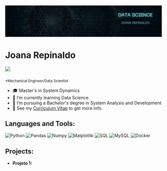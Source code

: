 <p align="center">
  <img src="logo.png" >
</p>

<h1> Joana Repinaldo</h1>
<a href="https://www.linkedin.com/in/joana-pereira-repinaldo-3368b7116" alt="linkedin" target="_blank">

<img src="https://img.shields.io/badge/LinkedIn-%230077B5.svg?&style=flat-square&logo=linkedin&logoColor=white">

</a>

<sub>*Mechanical Engineer/Data Scientist</sub>
- 🎓 Master's in System Dynamics
- 🌱 I’m currently learning Data Science
- 💼 I’m pursuing a Bachelor's degree in System Analysis and Development
- 👀 See my [Curriculum Vitae](https://joana-repinaldo.vercel.app/) to get more info.


## Languages and Tools:  


![Python](https://img.shields.io/badge/-Python-black?style=flat&logo=python)
![Pandas](https://img.shields.io/badge/-Pandas-150458?style=flat&logo=Pandas)
![Numpy](https://img.shields.io/badge/-Numpy-lightgray?style=flat&logo=Numpy&logoColor=white)
![Matplotlib](https://img.shields.io/badge/-Matplotlib-black?style=flat&logo=Matplotlib&logoColor=white)
![SQL](https://img.shields.io/badge/-SQL-orange?style=flat&logo=sql)
![MySQL](https://img.shields.io/badge/-MySQL-lightgray?style=flat&logo=mysql)
![Docker](https://img.shields.io/badge/-2496ED?style=flat&logo=Docker&logoColor=white)


## Projects:


- **Projeto 1:**

